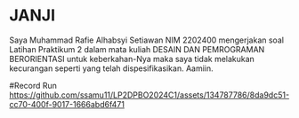 # JANJI
Saya Muhammad Rafie Alhabsyi Setiawan NIM 2202400
mengerjakan soal Latihan Praktikum 2
dalam mata kuliah DESAIN DAN PEMROGRAMAN BERORIENTASI
untuk keberkahan-Nya maka saya tidak melakukan kecurangan seperti yang telah dispesifikasikan. Aamiin.



#Record Run
https://github.com/ssamu11/LP2DPBO2024C1/assets/134787786/8da9dc51-cc70-400f-9017-1666abd6f471
